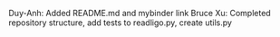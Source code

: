 Duy-Anh: Added README.md and mybinder link 
Bruce Xu: Completed repository structure, add tests to readligo.py, create utils.py
